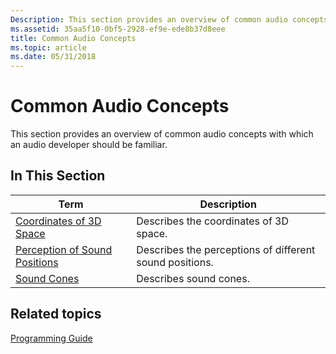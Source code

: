 ```yaml
---
Description: This section provides an overview of common audio concepts with which an audio developer should be familiar.
ms.assetid: 35aa5f10-0bf5-2928-ef9e-ede8b37d8eee
title: Common Audio Concepts
ms.topic: article
ms.date: 05/31/2018
---
```


# Common Audio Concepts

This section provides an overview of common audio concepts with which an audio developer should be familiar.

## In This Section



| Term                                                                                                                                                                                                                          | Description                                                        |
|-------------------------------------------------------------------------------------------------------------------------------------------------------------------------------------------------------------------------------|--------------------------------------------------------------------|
| <span id="Coordinates_of_3D_Space"></span><span id="coordinates_of_3d_space"></span><span id="COORDINATES_OF_3D_SPACE"></span>[Coordinates of 3D Space](coordinates-of-3d-space.md)<br/>                               | Describes the coordinates of 3D space.<br/>                  |
| <span id="Perception_of_Sound_Positions"></span><span id="perception_of_sound_positions"></span><span id="PERCEPTION_OF_SOUND_POSITIONS"></span>[Perception of Sound Positions](perception-of-sound-positions.md)<br/> | Describes the perceptions of different sound positions.<br/> |
| <span id="Sound_Cones"></span><span id="sound_cones"></span><span id="SOUND_CONES"></span>[Sound Cones](sound-cones.md)<br/>                                                                                           | Describes sound cones.<br/>                                  |



 

## Related topics

<dl> <dt>

[Programming Guide](programming-guide.md)
</dt> </dl>

 

 





